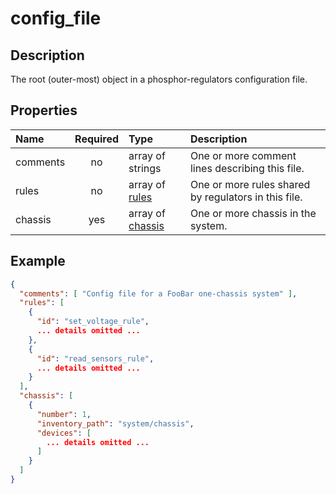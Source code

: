 # config_file

## Description

The root (outer-most) object in a phosphor-regulators configuration file.

## Properties

| Name     | Required | Type                           | Description                                          |
| :------- | :------: | :----------------------------- | :--------------------------------------------------- |
| comments |    no    | array of strings               | One or more comment lines describing this file.      |
| rules    |    no    | array of [rules](rule.md)      | One or more rules shared by regulators in this file. |
| chassis  |   yes    | array of [chassis](chassis.md) | One or more chassis in the system.                   |

## Example

```json
{
  "comments": [ "Config file for a FooBar one-chassis system" ],
  "rules": [
    {
      "id": "set_voltage_rule",
      ... details omitted ...
    },
    {
      "id": "read_sensors_rule",
      ... details omitted ...
    }
  ],
  "chassis": [
    {
      "number": 1,
      "inventory_path": "system/chassis",
      "devices": [
        ... details omitted ...
      ]
    }
  ]
}
```
